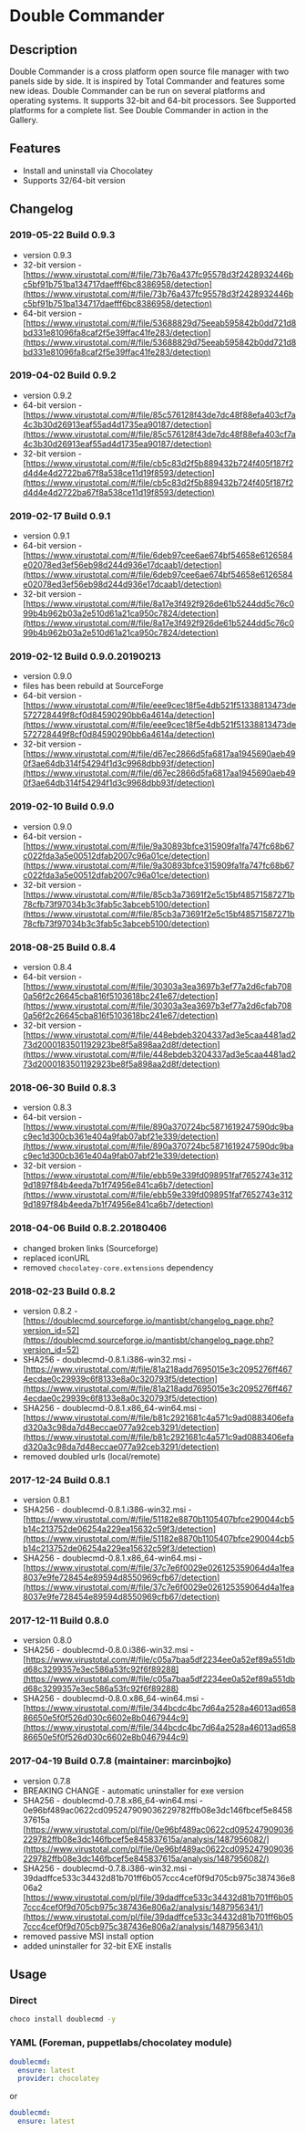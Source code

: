 # Double Commander

## Description

Double Commander is a cross platform open source file manager with two panels side by side. It is inspired by Total Commander and features some new ideas.
Double Commander can be run on several platforms and operating systems. It supports 32-bit and 64-bit processors. See Supported platforms for a complete list.
See Double Commander in action in the Gallery.

## Features

* Install and uninstall via Chocolatey
* Supports 32/64-bit version

## Changelog

### 2019-05-22 Build 0.9.3

* version 0.9.3
* 32-bit version - [https://www.virustotal.com/#/file/73b76a437fc95578d3f2428932446bc5bf91b751ba134717daefff6bc8386958/detection](https://www.virustotal.com/#/file/73b76a437fc95578d3f2428932446bc5bf91b751ba134717daefff6bc8386958/detection)
* 64-bit version - [https://www.virustotal.com/#/file/53688829d75eeab595842b0dd721d8bd331e81096fa8caf2f5e39ffac41fe283/detection](https://www.virustotal.com/#/file/53688829d75eeab595842b0dd721d8bd331e81096fa8caf2f5e39ffac41fe283/detection)

### 2019-04-02 Build 0.9.2

* version 0.9.2
* 64-bit version - [https://www.virustotal.com/#/file/85c576128f43de7dc48f88efa403cf7a4c3b30d26913eaf55ad4d1735ea90187/detection](https://www.virustotal.com/#/file/85c576128f43de7dc48f88efa403cf7a4c3b30d26913eaf55ad4d1735ea90187/detection)
* 32-bit version - [https://www.virustotal.com/#/file/cb5c83d2f5b889432b724f405f187f2d4d4e4d2722ba67f8a538ce11d19f8593/detection](https://www.virustotal.com/#/file/cb5c83d2f5b889432b724f405f187f2d4d4e4d2722ba67f8a538ce11d19f8593/detection)

### 2019-02-17 Build 0.9.1

* version 0.9.1
* 64-bit version - [https://www.virustotal.com/#/file/6deb97cee6ae674bf54658e6126584e02078ed3ef56eb98d244d936e17dcaab1/detection](https://www.virustotal.com/#/file/6deb97cee6ae674bf54658e6126584e02078ed3ef56eb98d244d936e17dcaab1/detection)
* 32-bit version - [https://www.virustotal.com/#/file/8a17e3f492f926de61b5244dd5c76c099b4b962b03a2e510d61a21ca950c7824/detection](https://www.virustotal.com/#/file/8a17e3f492f926de61b5244dd5c76c099b4b962b03a2e510d61a21ca950c7824/detection)

### 2019-02-12 Build 0.9.0.20190213

* version 0.9.0
* files has been rebuild at SourceForge
* 64-bit version - [https://www.virustotal.com/#/file/eee9cec18f5e4db521f51338813473de572728449f8cf0d84590290bb6a4614a/detection](https://www.virustotal.com/#/file/eee9cec18f5e4db521f51338813473de572728449f8cf0d84590290bb6a4614a/detection)
* 32-bit version - [https://www.virustotal.com/#/file/d67ec2866d5fa6817aa1945690aeb490f3ae64db314f54294f1d3c9968dbb93f/detection](https://www.virustotal.com/#/file/d67ec2866d5fa6817aa1945690aeb490f3ae64db314f54294f1d3c9968dbb93f/detection)

### 2019-02-10 Build 0.9.0

* version 0.9.0
* 64-bit version - [https://www.virustotal.com/#/file/9a30893bfce315909fa1fa747fc68b67c022fda3a5e00512dfab2007c96a01ce/detection](https://www.virustotal.com/#/file/9a30893bfce315909fa1fa747fc68b67c022fda3a5e00512dfab2007c96a01ce/detection)
* 32-bit version - [https://www.virustotal.com/#/file/85cb3a73691f2e5c15bf48571587271b78cfb73f97034b3c3fab5c3abceb5100/detection](https://www.virustotal.com/#/file/85cb3a73691f2e5c15bf48571587271b78cfb73f97034b3c3fab5c3abceb5100/detection)

### 2018-08-25 Build 0.8.4

* version 0.8.4
* 64-bit version - [https://www.virustotal.com/#/file/30303a3ea3697b3ef77a2d6cfab7080a56f2c26645cba816f5103618bc241e67/detection](https://www.virustotal.com/#/file/30303a3ea3697b3ef77a2d6cfab7080a56f2c26645cba816f5103618bc241e67/detection)
* 32-bit version - [https://www.virustotal.com/#/file/448ebdeb3204337ad3e5caa4481ad273d2000183501192923be8f5a898aa2d8f/detection](https://www.virustotal.com/#/file/448ebdeb3204337ad3e5caa4481ad273d2000183501192923be8f5a898aa2d8f/detection)

### 2018-06-30 Build 0.8.3

* version 0.8.3
* 64-bit version - [https://www.virustotal.com/#/file/890a370724bc5871619247590dc9bac9ec1d300cb361e404a9fab07abf21e339/detection](https://www.virustotal.com/#/file/890a370724bc5871619247590dc9bac9ec1d300cb361e404a9fab07abf21e339/detection)
* 32-bit version - [https://www.virustotal.com/#/file/ebb59e339fd098951faf7652743e3129d1897f84b4eeda7b1f74956e841ca6b7/detection](https://www.virustotal.com/#/file/ebb59e339fd098951faf7652743e3129d1897f84b4eeda7b1f74956e841ca6b7/detection)

### 2018-04-06 Build 0.8.2.20180406

* changed broken links (Sourceforge)
* replaced iconURL
* removed `chocolatey-core.extensions` dependency

### 2018-02-23 Build 0.8.2

* version 0.8.2 - [https://doublecmd.sourceforge.io/mantisbt/changelog_page.php?version_id=52](https://doublecmd.sourceforge.io/mantisbt/changelog_page.php?version_id=52)
* SHA256 - doublecmd-0.8.1.i386-win32.msi - [https://www.virustotal.com/#/file/81a218add7695015e3c2095276ff4674ecdae0c29939c6f8133e8a0c320793f5/detection](https://www.virustotal.com/#/file/81a218add7695015e3c2095276ff4674ecdae0c29939c6f8133e8a0c320793f5/detection)
* SHA256 - doublecmd-0.8.1.x86_64-win64.msi - [https://www.virustotal.com/#/file/b81c2921681c4a571c9ad0883406efad320a3c98da7d48eccae077a92ceb3291/detection](https://www.virustotal.com/#/file/b81c2921681c4a571c9ad0883406efad320a3c98da7d48eccae077a92ceb3291/detection)
* removed doubled urls (local/remote)

### 2017-12-24 Build 0.8.1

* version 0.8.1
* SHA256 - doublecmd-0.8.1.i386-win32.msi - [https://www.virustotal.com/#/file/51182e8870b1105407bfce290044cb5b14c213752de06254a229ea15632c59f3/detection](https://www.virustotal.com/#/file/51182e8870b1105407bfce290044cb5b14c213752de06254a229ea15632c59f3/detection)
* SHA256 - doublecmd-0.8.1.x86_64-win64.msi - [https://www.virustotal.com/#/file/37c7e6f0029e026125359064d4a1fea8037e9fe728454e89594d8550969cfb67/detection](https://www.virustotal.com/#/file/37c7e6f0029e026125359064d4a1fea8037e9fe728454e89594d8550969cfb67/detection)

### 2017-12-11 Build 0.8.0

* version 0.8.0
* SHA256 - doublecmd-0.8.0.i386-win32.msi - [https://www.virustotal.com/#/file/c05a7baa5df2234ee0a52ef89a551dbd68c3299357e3ec586a53fc92f6f89288](https://www.virustotal.com/#/file/c05a7baa5df2234ee0a52ef89a551dbd68c3299357e3ec586a53fc92f6f89288)
* SHA256 - doublecmd-0.8.0.x86_64-win64.msi -[https://www.virustotal.com/#/file/344bcdc4bc7d64a2528a46013ad65886650e5f0f526d030c6602e8b0467944c9](https://www.virustotal.com/#/file/344bcdc4bc7d64a2528a46013ad65886650e5f0f526d030c6602e8b0467944c9)

### 2017-04-19 Build 0.7.8 (maintainer: marcinbojko)

* version 0.7.8
* BREAKING CHANGE - automatic uninstaller for exe version
* SHA256 - doublecmd-0.7.8.x86_64-win64.msi - 0e96bf489ac0622cd095247909036229782ffb08e3dc146fbcef5e845837615a [https://www.virustotal.com/pl/file/0e96bf489ac0622cd095247909036229782ffb08e3dc146fbcef5e845837615a/analysis/1487956082/](https://www.virustotal.com/pl/file/0e96bf489ac0622cd095247909036229782ffb08e3dc146fbcef5e845837615a/analysis/1487956082/)
* SHA256 - doublecmd-0.7.8.i386-win32.msi - 39dadffce533c34432d81b701ff6b057ccc4cef0f9d705cb975c387436e806a2 [https://www.virustotal.com/pl/file/39dadffce533c34432d81b701ff6b057ccc4cef0f9d705cb975c387436e806a2/analysis/1487956341/](https://www.virustotal.com/pl/file/39dadffce533c34432d81b701ff6b057ccc4cef0f9d705cb975c387436e806a2/analysis/1487956341/)
* removed passive MSI install option
* added uninstaller for 32-bit EXE installs

## Usage

### Direct

```cmd
choco install doublecmd -y
```

### YAML (Foreman, puppetlabs/chocolatey module)

```yaml
doublecmd:
  ensure: latest
  provider: chocolatey
```

or

```yaml
doublecmd:
  ensure: latest
```
